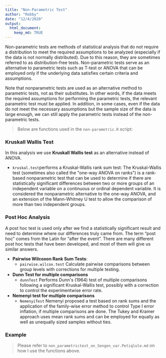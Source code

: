 ```yaml
---
title: "Non-Parametric Test"
author: "Robby"
date: "12/4/2020"
output: 
  html_document:
    keep_md: TRUE
---
```




  Non-parametric tests are methods of statistical analysis that do not require a distribution to meet the required assumptions to be analyzed (especially if the data is not normally distributed). Due to this reason, they are sometimes referred to as distribution-free tests. Non-parametric tests serve as an alternative to parametric tests such as T-test or ANOVA that can be employed only if the underlying data satisfies certain criteria and assumptions.

  Note that nonparametric tests are used as an alternative method to parametric tests, not as their substitutes. In other words, if the data meets the required assumptions for performing the parametric tests, the relevant parametric test must be applied. In addition, in some cases, even if the data do not meet the necessary assumptions but the sample size of the data is large enough, we can still apply the parametric tests instead of the non-parametric tests.

> Below are functions used in the `non-parametric.R` script:

### Kruskall Wallis Test

In this analysis we use **Kruskall Wallis test** as an alternative instead of ANOVA.

* `kruskal.test`performs a Kruskal-Wallis rank sum test: The Kruskal-Wallis test (sometimes also called the "one-way ANOVA on ranks") is a rank-based nonparametric test that can be used to determine if there are statistically significant differences between two or more groups of an independent variable on a continuous or ordinal dependent variable. It is considered the nonparametric alternative to the one-way ANOVA, and an extension of the Mann-Whitney U test to allow the comparison of more than two independent groups.

### Post Hoc Analysis

  A post hoc test is used only after we find a statistically significant result and need to determine where our differences truly came from. The term “post hoc” comes from the Latin for “after the event”. There are many different post hoc tests that have been developed, and most of them will give us similar answers. 

* **Pairwise Wilcoxon Rank Sum Tests**:
  + `pairwise.wilcox.test` Calculate pairwise comparisons between group levels with corrections for multiple testing.
* **Dunn Test for multiple comparisons**
  + `dunnTest` Performs Dunn's (1964) test of multiple comparisons following a significant Kruskal-Wallis test, possibly with a correction to control the experimentwise error rate.
* **Nemenyi test for multiple comparisons**
  + `NemenyiTest` Nemenyi proposed a test based on rank sums and the application of the family-wise error method to control Type I error inflation, if multiple comparisons are done. The Tukey and Kramer approach uses mean rank sums and can be employed for equally as well as unequally sized samples without ties.

### Example

> Please refer to `non_parametrictest_on_Sengon_var.Petiqlule.md` on how I use the functions above. 
